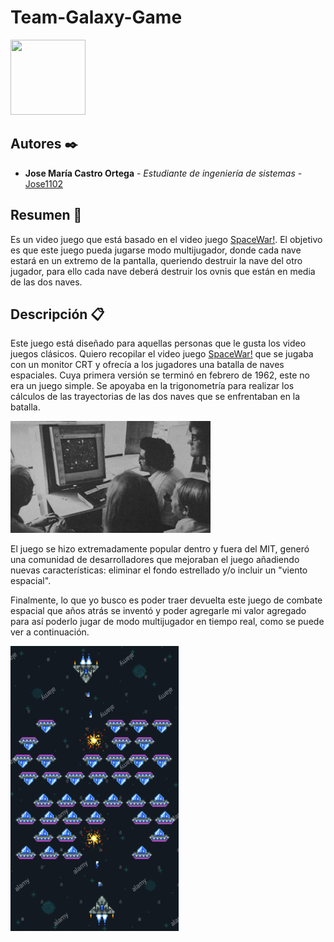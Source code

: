 # Team-Galaxy-Game     
<img src="https://media.giphy.com/media/xT4ApnyPkEjNb5QLWE/giphy.gif" width="120" height="120" />

## Autores ✒️

* **Jose María Castro Ortega** - *Estudiante de ingeniería de sistemas* - [Jose1102](https://github.com/Jose1102)

## Resumen 📖

Es un video juego que está basado en el video juego [SpaceWar!](https://es.wikipedia.org/wiki/Spacewar!). El objetivo es que este juego pueda jugarse modo multijugador, donde cada nave estará en un extremo de la pantalla, queriendo destruir la nave del otro jugador, para ello cada nave deberá destruir los ovnis que están en media de las dos naves. 

## Descripción 📋

Este juego está diseñado para aquellas personas que le gusta los video juegos clásicos. Quiero recopilar el video juego [SpaceWar!](https://es.wikipedia.org/wiki/Spacewar!) que se jugaba con un monitor CRT y ofrecía a los jugadores una batalla de naves espaciales. Cuya primera versión se terminó en febrero de 1962, este no era un juego simple. Se apoyaba en la trigonometría para realizar los cálculos de las trayectorias de las dos naves que se enfrentaban en la batalla.


![Team](https://github.com/Jose1102/Classic-Galaxy-Game-/blob/main/images/teamGalaxy.png)


El juego se hizo extremadamente popular dentro y fuera del MIT, generó una comunidad de desarrolladores que mejoraban el juego añadiendo nuevas características: eliminar el fondo estrellado y/o incluir un "viento espacial".

Finalmente, lo que yo busco es poder traer devuelta este juego de combate espacial que años atrás se inventó y poder agregarle mi valor agregado para así poderlo jugar de modo multijugador en tiempo real, como se puede ver a continuación.


![Galaxy](https://github.com/Jose1102/Classic-Galaxy-Game-/blob/main/images/Galaxy.PNG)
